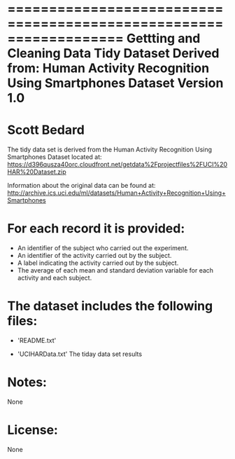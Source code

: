 ==================================================================
Gettting and Cleaning Data Tidy Dataset
Derived from: Human Activity Recognition Using Smartphones Dataset
Version 1.0
==================================================================
Scott Bedard
==================================================================

The tidy data set is derived from the Human Activity Recognition Using Smartphones Dataset located at:
https://d396qusza40orc.cloudfront.net/getdata%2Fprojectfiles%2FUCI%20HAR%20Dataset.zip

Information about the original data can be found at:
http://archive.ics.uci.edu/ml/datasets/Human+Activity+Recognition+Using+Smartphones

For each record it is provided:
======================================

- An identifier of the subject who carried out the experiment.
- An identifier of the activity carried out by the subject.
- A label indicating the activity carried out by the subject.
- The average of each mean and standard deviation variable for each activity and each subject.

The dataset includes the following files:
=========================================

- 'README.txt'

- 'UCIHARData.txt' The tiday data set results

Notes: 
======
None

License:
========
None
